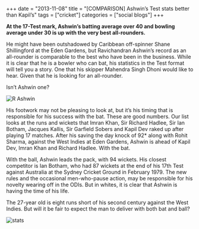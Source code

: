 +++
date = "2013-11-08"
title = "[COMPARISON] Ashwin’s Test stats better than Kapil’s"
tags = ["cricket"]
categories = ["social blogs"]
+++

__At the 17-Test mark, Ashwin’s batting average over 40 and bowling average under 30 is up with the very best all-rounders.__
 

He might have been outshadowed by Caribbean off-spinner Shane Shillingford at the Eden Gardens, but Ravichandran Ashwin’s record as an all-rounder is comparable to the best who have been in the business. While it is clear that he is a bowler who can bat, his statistics in the Test format will tell you a story. One that his skipper Mahendra Singh Dhoni would like to hear. Given that he is looking for an all-rounder.

Isn’t Ashwin one?

![R Ashwin](/images/ashwin.jpg)

His footwork may not be pleasing to look at, but it’s his timing that is responsible for his success with the bat. These are good numbers. Our list looks at the runs and wickets that Imran Khan, Sir Richard Hadlee, Sir Ian Botham, Jacques Kallis, Sir Garfield Sobers and Kapil Dev raked up after playing 17 matches. After his saving the day knock of 92* along with Rohit Sharma, against the West Indies at Eden Gardens, Ashwin is ahead of Kapil Dev, Imran Khan and Richard Hadlee. With the bat.

With the ball, Ashwin leads the pack, with 94 wickets. His closest competitor is Ian Botham, who had 87 wickets at the end of his 17th Test against Australia at the Sydney Cricket Ground in February 1979. The new rules and the occasional men-who-pause action, may be responsible for his novelty wearing off in the ODIs. But in whites, it is clear that Ashwin is having the time of his life.

The 27-year old is eight runs short of his second century against the West Indies. But will it be fair to expect the man to deliver with both bat and ball?

![stats](/images/stats.png)